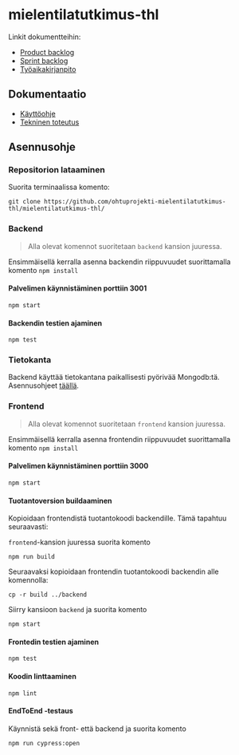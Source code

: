 # mielentilatutkimus-thl

Linkit dokumentteihin:

* [Product backlog](https://docs.google.com/spreadsheets/d/1g_P3_va9YlYGpdnrq8FU41d5oZMHb35h9sNbHyAd-OI/edit#gid=512054485)
* [Sprint backlog](https://docs.google.com/spreadsheets/d/1kkBy4tXDKeBQ4vNx6RjYenB6CSsVMmcFq5vtddrigGc/edit#gid=2080422479)
* [Työaikakirjanpito](https://docs.google.com/spreadsheets/d/1p0x6vLt4iKnx1ox4t_BIjJfagC9palWiz4syX8-ceUE/edit#gid=0)

## Dokumentaatio

* [Käyttöohje](https://github.com/ohtuprojekti-mielentilatutkimus-thl/mielentilatutkimus-thl/tree/main/dokumentaatio/kayttoohje.md)
* [Tekninen toteutus](https://github.com/ohtuprojekti-mielentilatutkimus-thl/mielentilatutkimus-thl/tree/main/dokumentaatio/kayttoohje.md)

## Asennusohje

### Repositorion lataaminen

Suorita terminaalissa komento:
```
git clone https://github.com/ohtuprojekti-mielentilatutkimus-thl/mielentilatutkimus-thl/
```

### Backend

> Alla olevat komennot suoritetaan `backend` kansion juuressa.

Ensimmäisellä kerralla asenna backendin riippuvuudet suorittamalla komento `npm install`

#### Palvelimen käynnistäminen porttiin 3001
```
npm start
```
#### Backendin testien ajaminen
```
npm test
```
### Tietokanta

Backend käyttää tietokantana paikallisesti pyörivää Mongodb:tä. Asennusohjeet [täällä](https://docs.mongodb.com/manual/administration/install-community/).

### Frontend

> Alla olevat komennot suoritetaan `frontend` kansion juuressa.

Ensimmäisellä kerralla asenna frontendin riippuvuudet suorittamalla komento `npm install`

#### Palvelimen käynnistäminen porttiin 3000
```
npm start
```

#### Tuotantoversion buildaaminen

Kopioidaan frontendistä tuotantokoodi backendille. Tämä tapahtuu seuraavasti:

`frontend`-kansion juuressa suorita komento
```
npm run build
```
Seuraavaksi kopioidaan frontendin tuotantokoodi backendin alle komennolla:

```
cp -r build ../backend
```

Siirry kansioon `backend` ja suorita komento

```
npm start
```


#### Frontedin testien ajaminen
```
npm test
```

#### Koodin linttaaminen
```
npm lint
```

#### EndToEnd -testaus  
Käynnistä sekä front- että backend ja suorita komento  
```
npm run cypress:open
```
